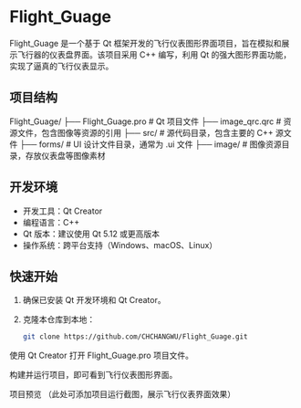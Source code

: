 # Flight_Guage

Flight_Guage 是一个基于 Qt 框架开发的飞行仪表图形界面项目，旨在模拟和展示飞行器的仪表盘界面。该项目采用 C++ 编写，利用 Qt 的强大图形界面功能，实现了逼真的飞行仪表显示。

## 项目结构

Flight_Guage/
├── Flight_Guage.pro # Qt 项目文件
├── image_qrc.qrc # 资源文件，包含图像等资源的引用
├── src/ # 源代码目录，包含主要的 C++ 源文件
├── forms/ # UI 设计文件目录，通常为 .ui 文件
├── image/ # 图像资源目录，存放仪表盘等图像素材

## 开发环境

- 开发工具：Qt Creator
- 编程语言：C++
- Qt 版本：建议使用 Qt 5.12 或更高版本
- 操作系统：跨平台支持（Windows、macOS、Linux）

## 快速开始

1. 确保已安装 Qt 开发环境和 Qt Creator。
2. 克隆本仓库到本地：

   ```bash
   git clone https://github.com/CHCHANGWU/Flight_Guage.git
使用 Qt Creator 打开 Flight_Guage.pro 项目文件。

构建并运行项目，即可看到飞行仪表图形界面。

项目预览
（此处可添加项目运行截图，展示飞行仪表界面效果）
